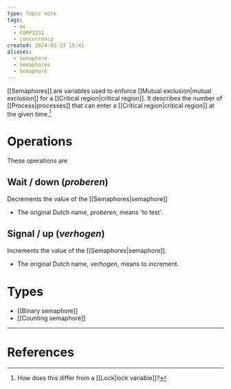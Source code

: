 ```yaml
---
type: Topic note
tags:
  - os
  - COMP3231
  - concurrency
created: 2024-02-23 15:41
aliases:
  - semaphore
  - semaphores
  - Semaphore
---
```

[[Semaphores]] are variables used to enforce [[Mutual exclusion|mutual exclusion]] for a [[Critical region|critical region]]. It describes the number of [[Process|processes]] that can enter a [[Critical region|critical region]] at the given time.[^1]

# Operations

These operations are 

## Wait / down (*proberen*)

Decrements the value of the [[Semaphores|semaphore]]

- The original Dutch name, *proberen*, means 'to test'.

## Signal / up (*verhogen*)

Increments the value of the [[Semaphores|semaphore]].

- The original Dutch name, *verhogen*, means to increment.

# Types

- [[Binary semaphore]]
- [[Counting semaphore]]

---
# References

[^1]: How does this differ from a [[Lock|lock variable]]?